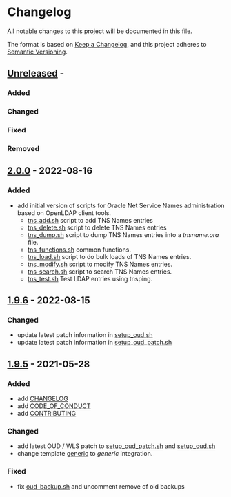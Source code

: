 # Changelog
<!-- markdownlint-disable MD013 -->
<!-- markdownlint-configure-file { "MD024":{"allow_different_nesting": true }} -->
All notable changes to this project will be documented in this file.

The format is based on [Keep a Changelog](https://keepachangelog.com/en/1.0.0/),
and this project adheres to [Semantic Versioning](https://semver.org/spec/v2.0.0.html).

## [Unreleased] -

### Added
### Changed

### Fixed

### Removed

## [2.0.0] - 2022-08-16

### Added

- add initial version of scripts for Oracle Net Service Names administration
  based on OpenLDAP client tools.
  - [tns_add.sh](local/oudbase/bin/tns_add.sh) script to add TNS Names entries
  - [tns_delete.sh](local/oudbase/bin/tns_delete.sh) script to delete TNS Names entries
  - [tns_dump.sh](local/oudbase/bin/tns_dump.sh) script to dump TNS Names entries into a *tnsname.ora* file.
  - [tns_functions.sh](local/oudbase/bin/tns_functions.sh) common functions.
  - [tns_load.sh](local/oudbase/bin/tns_load.sh) script to do bulk loads of TNS Names entries.
  - [tns_modify.sh](local/oudbase/bin/tns_modify.sh) script to modify TNS Names entries.
  - [tns_search.sh](local/oudbase/bin/tns_search.sh) script to search TNS Names entries.
  - [tns_test.sh](local/oudbase/bin/tns_test.sh) Test LDAP entries using tnsping.

## [1.9.6] - 2022-08-15

### Changed

- update latest patch information in [setup_oud.sh](local/oudbase/bin/setup_oud.sh)
- update latest patch information in [setup_oud_patch.sh](local/oudbase/bin/setup_oud_patch.sh)

## [1.9.5] - 2021-05-28

### Added

- add [CHANGELOG](CHANGELOG.md)
- add [CODE_OF_CONDUCT](CODE_OF_CONDUCT.md)
- add [CONTRIBUTING](CONTRIBUTING.md)

### Changed

- add latest OUD / WLS patch to [setup_oud_patch.sh](local/oudbase/bin/setup_oud_patch.sh)
  and [setup_oud.sh](local/oudbase/bin/setup_oud.sh)
- change template [generic](local/oudbase/templates/create/generic) to *generic* integration.

### Fixed

- fix [oud_backup.sh](local/oudbase/bin/oud_backup.sh) and uncomment remove of
  old backups

[unreleased]: https://github.com/oehrlis/oudbase
[1.9.5]: https://github.com/oehrlis/oudbase/releases/tag/v1.9.5
[1.9.6]: https://github.com/oehrlis/oudbase/releases/tag/v1.9.6
[2.0.0]: https://github.com/oehrlis/oudbase/releases/tag/v2.0.0